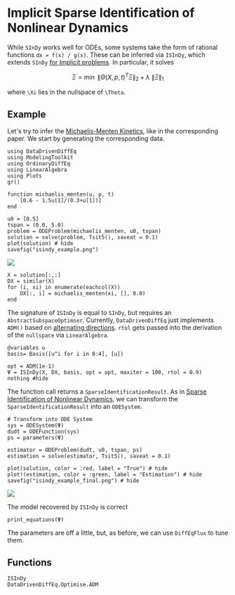 # Implicit Sparse Identification of Nonlinear Dynamics

While `SInDy` works well for ODEs, some systems take the form of rational functions `dx = f(x) / g(x)`. These can be inferred via `ISInDy`, which extends `SInDy` [for Implicit problems](https://ieeexplore.ieee.org/abstract/document/7809160). In particular, it solves

```math
\Xi = \min ~ \left\lVert \Theta(X, p, t)^{T} \Xi \right\rVert_{2} + \lambda ~ \left\lVert \Xi \right\rVert_{1}
```

where ``\Xi`` lies in the nullspace of ``\Theta``.

## Example

Let's try to infer the [Michaelis-Menten Kinetics](https://en.wikipedia.org/wiki/Michaelis%E2%80%93Menten_kinetics), like in the corresponding paper. We start by generating the
corresponding data.

```@example isindy_1
using DataDrivenDiffEq
using ModelingToolkit
using OrdinaryDiffEq
using LinearAlgebra
using Plots
gr()

function michaelis_menten(u, p, t)
    [0.6 - 1.5u[1]/(0.3+u[1])]
end

u0 = [0.5]
tspan = (0.0, 5.0)
problem = ODEProblem(michaelis_menten, u0, tspan)
solution = solve(problem, Tsit5(), saveat = 0.1)
plot(solution) # hide
savefig("isindy_example.png")
```
![](isindy_example.png)

```@example isindy_1
X = solution[:,:]
DX = similar(X)
for (i, xi) in enumerate(eachcol(X))
    DX[:, i] = michaelis_menten(xi, [], 0.0)
end
```

The signature of `ISInDy` is equal to `SInDy`, but requires an `AbstractSubspaceOptimser`. Currently, `DataDrivenDiffEq` just implements `ADM()` based on [alternating directions](https://arxiv.org/pdf/1412.4659.pdf). `rtol` gets passed into the derivation of the `nullspace` via `LinearAlgebra`.

```@example isindy_1
@variables u
basis= Basis([u^i for i in 0:4], [u])

opt = ADM(1e-1)
Ψ = ISInDy(X, DX, basis, opt = opt, maxiter = 100, rtol = 0.9)
nothing #hide
```

The function call returns a `SparseIdentificationResult`.
As in [Sparse Identification of Nonlinear Dynamics](@ref), we can transform the `SparseIdentificationResult` into an `ODESystem`.

```@example isindy_1
# Transform into ODE System
sys = ODESystem(Ψ)
dudt = ODEFunction(sys)
ps = parameters(Ψ)

estimator = ODEProblem(dudt, u0, tspan, ps)
estimation = solve(estimator, Tsit5(), saveat = 0.1)

plot(solution, color = :red, label = "True") # hide
plot!(estimation, color = :green, label = "Estimation") # hide
savefig("isindy_example_final.png") # hide
```
![](isindy_example_final.png)

The model recovered by `ISInDy` is  correct

```@example isindy_1
print_equations(Ψ)
```

The parameters are off a little, but, as before, we can use `DiffEqFlux` to tune them.

## Functions

```@docs
ISInDy
DataDrivenDiffEq.Optimise.ADM
```

